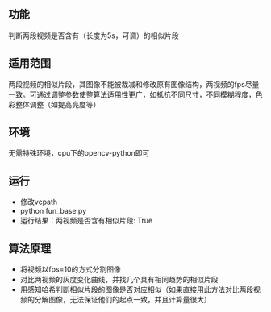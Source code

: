 ## 功能
判断两段视频是否含有（长度为5s，可调）的相似片段

## 适用范围
两段视频的相似片段，其图像不能被裁减和修改原有图像结构，两视频的fps尽量一致。可通过调整参数使整算法适用性更广，如抵抗不同尺寸，不同模糊程度，色彩整体调整（如提高亮度等）

## 环境
无需特殊环境，cpu下的opencv-python即可

## 运行
* 修改vcpath
* python fun_base.py
* 运行结果：两视频是否含有相似片段:  True

## 算法原理
* 将视频以fps=10的方式分割图像
* 对比两视频的灰度变化曲线，并找几个具有相同趋势的相似片段
* 用感知哈希判断相似片段的图像是否对应相似（如果直接用此方法对比两段视频的分解图像，无法保证他们的起点一致，并且计算量很大）
